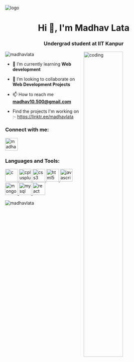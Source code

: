 ![logo](https://i.postimg.cc/kXzH5R9x/github-header-image-1.png)
<h1 align="center">Hi 👋, I'm Madhav Lata</h1>
<h3 align="center">Undergrad student at IIT Kanpur</h3>

<img align="right" src="https://user-images.githubusercontent.com/55389276/140866485-8fb1c876-9a8f-4d6a-98dc-08c4981eaf70.gif" alt="coding" width="50%">
<p align="left"> <img src="https://komarev.com/ghpvc/?username=madhavlata&label=Profile%20views&color=0e75b6&style=flat" alt="madhavlata" /> </p>

- 🌱 I’m currently learning **Web development**

- 👯 I’m looking to collaborate on **Web Development Projects**

- 📫 How to reach me **madhav10.500@gmail.com**

- Find the projects I'm working on :- https://linktr.ee/madhavlata 

<h3 align="left">Connect with me:</h3>
<p align="left">
<a href="https://instagram.com/madhavlata" target="blank"><img align="center" src="https://upload.wikimedia.org/wikipedia/commons/e/e7/Instagram_logo_2016.svg" alt="madhavlata" height="40" width="40" /></a>
</p>

<h3 align="left">Languages and Tools:</h3>
<p align="left"> <a href="https://www.cprogramming.com/" target="_blank" rel="noreferrer"> <img src="https://upload.wikimedia.org/wikipedia/commons/1/18/C_Programming_Language.svg" alt="c" width="40" height="40"/> </a> <a href="https://www.w3schools.com/cpp/" target="_blank" rel="noreferrer"> <img src="https://upload.wikimedia.org/wikipedia/commons/1/18/ISO_C%2B%2B_Logo.svg" alt="cplusplus" width="40" height="40"/> </a> <a href="https://www.w3schools.com/css/" target="_blank" rel="noreferrer"> <img src="https://upload.wikimedia.org/wikipedia/commons/6/62/CSS3_logo.svg" alt="css3" width="40" height="40"/> </a> <a href="https://www.w3.org/html/" target="_blank" rel="noreferrer"> <img src="https://upload.wikimedia.org/wikipedia/commons/3/38/HTML5_Badge.svg" alt="html5" width="40" height="40"/><a href="https://www.w3schools.com/js/" target="_blank" rel="noreferrer"> <img src="https://upload.wikimedia.org/wikipedia/commons/9/99/Unofficial_JavaScript_logo_2.svg" alt="javascript" width="40" height="40"/> </a> </a> <a href="https://www.mongodb.com/" target="_blank" rel="noreferrer"> <img src="https://www.svgrepo.com/show/439231/mongodb.svg" alt="mongodb" width="40" height="40"/> </a> <a href="https://www.mysql.com/" target="_blank" rel="noreferrer"> <img src="https://www.svgrepo.com/show/303251/mysql-logo.svg" alt="mysql" width="40" height="40"/> </a> <a href="https://reactjs.org/" target="_blank" rel="noreferrer"> <img src="https://upload.wikimedia.org/wikipedia/commons/a/a7/React-icon.svg" alt="react" width="40" height="40"/> </a> </p>

<p><img align="left" src="https://github-readme-stats.vercel.app/api/top-langs?username=madhavlata&show_icons=true&locale=en&layout=compact" alt="madhavlata" /></p>
